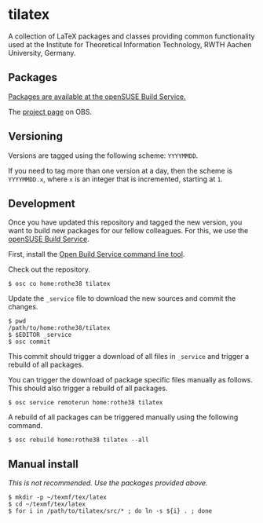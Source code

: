 tilatex
=======

A collection of LaTeX packages and classes providing common
functionality used at the Institute for Theoretical Information
Technology, RWTH Aachen University, Germany.

Packages
--------

[Packages are available at the openSUSE Build Service.](https://software.opensuse.org/download.html?project=home%3Arothe38&package=tilatex)

The [project page](https://build.opensuse.org/package/show/home:rothe38/tilatex)
on OBS.

Versioning
----------

Versions are tagged using the following scheme: `YYYYMMDD`.

If you need to tag more than one version at a day, then the scheme is
`YYYYMMDD.x`, where `x` is an integer that is incremented, starting at `1`.

Development
-----------

Once you have updated this repository and tagged the new version, you
want to build new packages for our fellow colleagues.
For this, we use the [openSUSE Build Service](https://build.opensuse.org/).

First, install the [Open Build Service command line tool](https://en.opensuse.org/openSUSE:OSC).

Check out the repository.

    $ osc co home:rothe38 tilatex

Update the `_service` file to download the new sources and commit the changes.

    $ pwd
    /path/to/home:rothe38/tilatex
    $ $EDITOR _service
    $ osc commit

This commit should trigger a download of all files in `_service` and
trigger a rebuild of all packages.

You can trigger the download of package specific files manually as follows.
This should also trigger a rebuild of all packages.

    $ osc service remoterun home:rothe38 tilatex

A rebuild of all packages can be triggered manually using the following command.

    $ osc rebuild home:rothe38 tilatex --all

Manual install
--------------

*This is not recommended. Use the packages provided above.*

    $ mkdir -p ~/texmf/tex/latex
    $ cd ~/texmf/tex/latex
    $ for i in /path/to/tilatex/src/* ; do ln -s ${i} . ; done


